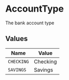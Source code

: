 # AccountType

The bank account type


## Values

| Name       | Value      |
| ---------- | ---------- |
| `CHECKING` | Checking   |
| `SAVINGS`  | Savings    |